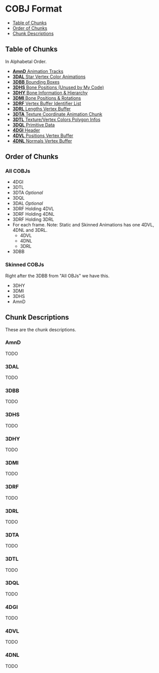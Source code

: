 # COBJ Format

* [Table of Chunks](#table-of-chunks)
* [Order of Chunks](#order-of-chunks)
* [Chunk Descriptions](#chunk-descriptions)

## Table of Chunks
In Alphabetal Order.
* [**AmnD** Animation Tracks](#amnd)
* [**3DAL** Star Vertex Color Animations](#3dal)
* [**3DBB** Bounding Boxes]()
* [**3DHS** Bone Positions (Unused by My Code)]()
* [**3DHY** Bone Information & Hierarchy]()
* [**3DMI** Bone Positions & Rotations]()
* [**3DRF** Vertex Buffer Identifier List]()
* [**3DRL** Lengths Vertex Buffer]()
* [**3DTA** Texture Coordinate Animation Chunk]()
* [**3DTL** Texture/Vertex Colors Polygon Infos]()
* [**3DQL** Primitive Data]()
* [**4DGI** Header]()
* [**4DVL** Positions Vertex Buffer]()
* [**4DNL** Normals Vertex Buffer]()

## Order of Chunks
### All COBJs
* 4DGI
* 3DTL
* 3DTA *Optional*
* 3DQL
* 3DAL *Optional*
* 3DRF Holding 4DVL
* 3DRF Holding 4DNL
* 3DRF Holding 3DRL
* For each frame. Note: Static and Skinned Animations has one 4DVL, 4DNL and 3DRL.
  * 4DVL 
  * 4DNL 
  * 3DRL 
* 3DBB

### Skinned COBJs
Right after the 3DBB from "All OBJs" we have this.
* 3DHY
* 3DMI
* 3DHS
* AmnD

## Chunk Descriptions
These are the chunk descriptions.

### AmnD
TODO

### 3DAL
TODO

### 3DBB
TODO

### 3DHS
TODO

### 3DHY
TODO

### 3DMI
TODO

### 3DRF
TODO

### 3DRL
TODO

### 3DTA
TODO

### 3DTL
TODO

### 3DQL
TODO

### 4DGI
TODO

### 4DVL
TODO

### 4DNL
TODO
